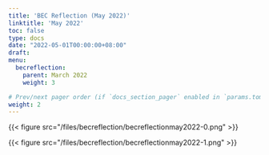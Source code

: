```yaml
---
title: 'BEC Reflection (May 2022)'
linktitle: 'May 2022'
toc: false
type: docs
date: "2022-05-01T00:00:00+08:00"
draft:
menu:
  becreflection:
    parent: March 2022
    weight: 3

# Prev/next pager order (if `docs_section_pager` enabled in `params.toml`)
weight: 2
---
```


{{< figure src="/files/becreflection/becreflectionmay2022-0.png" >}}

{{< figure src="/files/becreflection/becreflectionmay2022-1.png" >}}
